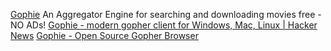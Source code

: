 
[Gophie](https://github.com/Go-phie/gophie)
An Aggregator Engine for searching and downloading movies free - NO ADs!
[Gophie - modern gopher client for Windows, Mac, Linux | Hacker News](https://news.ycombinator.com/item?id=31417839)
[Gophie - Open Source Gopher Browser](https://gophie.org/)

